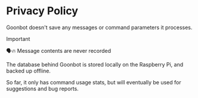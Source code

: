 # Privacy Policy
Goonbot doesn't save any messages or command parameters it processes.

> [!important]
> 🗣️🔥 Message contents are never recorded

The database behind Goonbot is stored locally on the Raspberry Pi, and backed up offline.

So far, it only has command usage stats, but will eventually be used for suggestions and bug reports.